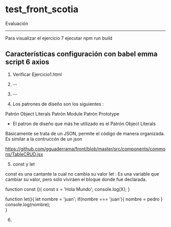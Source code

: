 # test_front_scotia
Evaluación

----------------------------------------------
Para visualizar el ejercicio 7 ejecutar npm run build

Características
configuración con babel
emma script 6
axios
----------------------------------------------

1. Verificar Ejercicio1.html
2. --
3. --

4.  Los patrones de diseño son los siguientes :

Patrón Object Literals
Patrón Module
Patrón Prototype


- El patron de diseño que más he utilizado es el Patrón Object Literals

Básicamente se trata de un JSON, permite el código de manera organizada. Es similar a la contruccón de un json

https://github.com/gguaderrama/front/blob/master/src/components/commons/TableCRUD.jsx


5. const y let 

const es una cantante la cual no cambia su valor 
let : Es una variable que cambiar su valor, pero solo viviráen el bloque donde fue declarada.


function const (){
 const x = 'Hola Mundo';
 console.log(X); 
}

function let(){
 let nombre = 'juan';
 if(nombre === 'juan'){
     nombre = pedro
 }
 console.log(nombre);  
}

6. 
